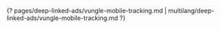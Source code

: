 {? pages/deep-linked-ads/vungle-mobile-tracking.md | multilang/deep-linked-ads/vungle-mobile-tracking.md ?}
